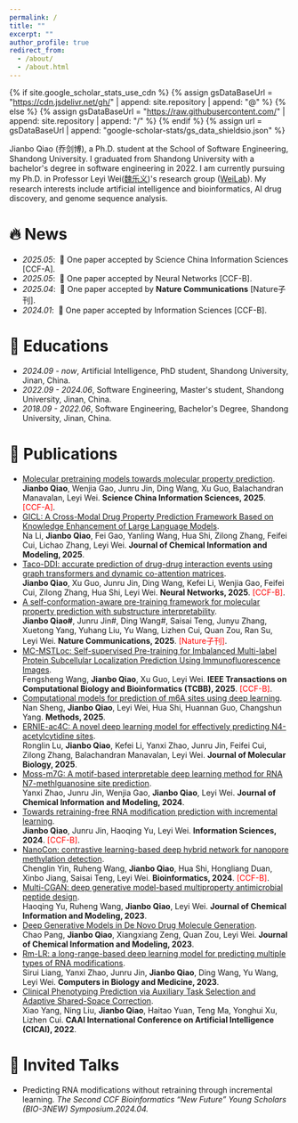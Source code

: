 ```yaml
---
permalink: /
title: ""
excerpt: ""
author_profile: true
redirect_from: 
  - /about/
  - /about.html
---
```


{% if site.google_scholar_stats_use_cdn %}
{% assign gsDataBaseUrl = "https://cdn.jsdelivr.net/gh/" | append: site.repository | append: "@" %}
{% else %}
{% assign gsDataBaseUrl = "https://raw.githubusercontent.com/" | append: site.repository | append: "/" %}
{% endif %}
{% assign url = gsDataBaseUrl | append: "google-scholar-stats/gs_data_shieldsio.json" %}

<span class='anchor' id='about-me'></span>

Jianbo Qiao (乔剑博), a Ph.D. student at the School of Software Engineering, Shandong University. I graduated from Shandong University with a bachelor's degree in software engineering in 2022. I am currently pursuing my Ph.D. in Professor Leyi Wei([魏乐义](https://scholar.google.com.hk/citations?user=0EAV03MAAAAJ&hl))'s research group ([WeiLab](https://wei-group.net/)). My research interests include artificial intelligence and bioinformatics, AI drug discovery, and genome sequence analysis.


# 🔥 News
- *2025.05*: &nbsp;🎉 One paper accepted by Science China Information Sciences [CCF-A]. 
- *2025.05*: &nbsp;🎉 One paper accepted by Neural Networks [CCF-B]. 
- *2025.04*: &nbsp;🎉 One paper accepted by **Nature Communications** [Nature子刊]. 
- *2024.01*: &nbsp;🎉 One paper accepted by Information Sciences [CCF-B].

# 📖 Educations
- *2024.09 - now*, Artificial Intelligence, PhD student, Shandong University, Jinan, China.
- *2022.09 - 2024.06*, Software Engineering, Master's student, Shandong University, Jinan, China.
- *2018.09 - 2022.06*, Software Engineering, Bachelor's Degree, Shandong University, Jinan, China.
 

# 📝 Publications 

<!-- <div class='paper-box'><div class='paper-box-image'><div><div class="badge">CVPR 2016</div><img src='images/500x300.png' alt="sym" width="100%"></div></div>
<div class='paper-box-text' markdown="1">

[Deep Residual Learning for Image Recognition](https://openaccess.thecvf.com/content_cvpr_2016/papers/He_Deep_Residual_Learning_CVPR_2016_paper.pdf)

**Kaiming He**, Xiangyu Zhang, Shaoqing Ren, Jian Sun

[**Project**](https://scholar.google.com/citations?view_op=view_citation&hl=zh-CN&user=DhtAFkwAAAAJ&citation_for_view=DhtAFkwAAAAJ:ALROH1vI_8AC) <strong><span class='show_paper_citations' data='DhtAFkwAAAAJ:ALROH1vI_8AC'></span></strong>
- Lorem ipsum dolor sit amet, consectetur adipiscing elit. Vivamus ornare aliquet ipsum, ac tempus justo dapibus sit amet. 
</div>
</div> -->
- [Molecular pretraining models towards molecular property prediction](https://link.springer.com/article/10.1007/s11432-024-4457-2).  
**Jianbo Qiao**, Wenjia Gao, Junru Jin, Ding Wang, Xu Guo, Balachandran Manavalan, Leyi Wei. **Science China Information Sciences, 2025**. <font color="red">[CCF-A]</font>.
- [GICL: A Cross-Modal Drug Property Prediction Framework Based on Knowledge Enhancement of Large Language Models](https://pubs.acs.org/doi/abs/10.1021/acs.jcim.5c00895).  
Na Li, **Jianbo Qiao**, Fei Gao, Yanling Wang, Hua Shi, Zilong Zhang, Feifei Cui, Lichao Zhang, Leyi Wei. **Journal of Chemical Information and Modeling, 2025**.
- [Taco-DDI: accurate prediction of drug-drug interaction events using graph transformers and dynamic co-attention matrices](https://www.sciencedirect.com/science/article/pii/S0893608025005350).  
**Jianbo Qiao**, Xu Guo, Junru Jin, Ding Wang, Kefei Li, Wenjia Gao, Feifei Cui, Zilong Zhang, Hua Shi, Leyi Wei. **Neural Networks, 2025**. <font color="red">[CCF-B]</font>.
- [A self-conformation-aware pre-training framework for molecular property prediction with substructure interpretability](https://www.nature.com/articles/s41467-025-59634-0).  
**Jianbo Qiao#**, Junru Jin#, Ding Wang#, Saisai Teng, Junyu Zhang, Xuetong Yang, Yuhang Liu, Yu Wang, Lizhen Cui, Quan Zou, Ran Su, Leyi Wei. **Nature Communications, 2025**. <font color="red">[Nature子刊]</font>.
- [MC-MSTLoc: Self-supervised Pre-training for Imbalanced Multi-label Protein Subcellular Localization Prediction Using Immunofluorescence Images](https://ieeexplore.ieee.org/abstract/document/10980476).  
Fengsheng Wang, **Jianbo Qiao**, Xu Guo, Leyi Wei. **IEEE Transactions on Computational Biology and Bioinformatics (TCBB), 2025**. <font color="red">[CCF-B]</font>.
- [Computational models for prediction of m6A sites using deep learning](https://www.sciencedirect.com/science/article/pii/S1046202325001082).  
Nan Sheng, **Jianbo Qiao**, Leyi Wei, Hua Shi, Huannan Guo, Changshun Yang. **Methods, 2025**.
- [ERNIE-ac4C: A novel deep learning model for effectively predicting N4-acetylcytidine sites](https://www.sciencedirect.com/science/article/pii/S0022283625000440).  
Ronglin Lu, **Jianbo Qiao**, Kefei Li, Yanxi Zhao, Junru Jin, Feifei Cui, Zilong Zhang, Balachandran Manavalan, Leyi Wei. **Journal of Molecular Biology, 2025**.
- [Moss-m7G: A motif-based interpretable deep learning method for RNA N7-methlguanosine site prediction](https://pubs.acs.org/doi/abs/10.1021/acs.jcim.4c00802).  
Yanxi Zhao, Junru Jin, Wenjia Gao, **Jianbo Qiao**, Leyi Wei. **Journal of Chemical Information and Modeling, 2024**.
- [Towards retraining-free RNA modification prediction with incremental learning](https://www.sciencedirect.com/science/article/pii/S0020025524000185).  
**Jianbo Qiao**, Junru Jin, Haoqing Yu, Leyi Wei. **Information Sciences, 2024**. <font color="red">[CCF-B]</font>.
- [NanoCon: contrastive learning-based deep hybrid network for nanopore methylation detection](https://academic.oup.com/bioinformatics/article/40/2/btae046/7596622?login=false).  
Chenglin Yin, Ruheng Wang, **Jianbo Qiao**, Hua Shi, Hongliang Duan, Xinbo Jiang, Saisai Teng, Leyi Wei. **Bioinformatics, 2024**. <font color="red">[CCF-B]</font>.
- [Multi-CGAN: deep generative model-based multiproperty antimicrobial peptide design](https://pubs.acs.org/doi/abs/10.1021/acs.jcim.3c01881).  
Haoqing Yu, Ruheng Wang, **Jianbo Qiao**, Leyi Wei. **Journal of Chemical Information and Modeling, 2023**.
- [Deep Generative Models in De Novo Drug Molecule Generation](https://pubs.acs.org/doi/abs/10.1021/acs.jcim.3c01496).  
Chao Pang, **Jianbo Qiao**, Xiangxiang Zeng, Quan Zou, Leyi Wei. **Journal of Chemical Information and Modeling, 2023**.
- [Rm-LR: a long-range-based deep learning model for predicting multiple types of RNA modifications](https://www.sciencedirect.com/science/article/pii/S0010482523007035).  
Sirui Liang, Yanxi Zhao, Junru Jin, **Jianbo Qiao**, Ding Wang, Yu Wang, Leyi Wei. **Computers in Biology and Medicine, 2023**.
- [Clinical Phenotyping Prediction via Auxiliary Task Selection and Adaptive Shared-Space Correction](https://link.springer.com/chapter/10.1007/978-3-031-20500-2_36).  
Xiao Yang, Ning Liu, **Jianbo Qiao**, Haitao Yuan, Teng Ma, Yonghui Xu, Lizhen Cui. **CAAI International Conference on Artificial Intelligence (CICAI), 2022**.

<!-- # 🎖 Honors and Awards
- *2021.10* Lorem ipsum dolor sit amet, consectetur adipiscing elit. Vivamus ornare aliquet ipsum, ac tempus justo dapibus sit amet. 
- *2021.09* Lorem ipsum dolor sit amet, consectetur adipiscing elit. Vivamus ornare aliquet ipsum, ac tempus justo dapibus sit amet.  -->


# 💬 Invited Talks

- Predicting RNA modifications without retraining through incremental learning. *The Second CCF Bioinformatics “New Future” Young Scholars (BIO-3NEW) Symposium.2024.04.*

<!-- # 💻 Internships
- *2019.05 - 2020.02*, [Lorem](https://github.com/), China. -->